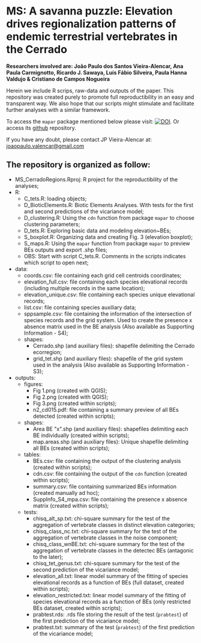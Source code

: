 # MS: A savanna puzzle: Elevation drives regionalization patterns of endemic terrestrial vertebrates in the Cerrado

**Researchers involved are: João Paulo dos Santos Vieira-Alencar, Ana Paula Carmignotto, Ricardo J. Sawaya, Luís Fábio Silveira, Paula Hanna Valdujo & Cristiano de Campos Nogueira**

Herein we include R scrips, raw-data and outputs of the paper. This repository was created purely to promote full reproductibility in an easy and transparent way. We also hope that our scripts might stimulate and facilitate further analyses with a similar framework.

To access the `mapar` package mentioned below please visit: [![DOI](https://zenodo.org/badge/316021065.svg)](https://zenodo.org/badge/latestdoi/316021065). Or access its [github](https://github.com/joao-svalencar/mapar) repository.

If you have any doubt, please contact JP Vieira-Alencar at: joaopaulo.valencar@gmail.com

## The repository is organized as follow:
  - MS_CerradoRegions.Rproj: R project for the reproductibility of the analyses;
  - R: 
    - C_tets.R: loading objects;
    - D_BioticElements.R: Biotic Elements Analyses. With tests for the first and second predictions of the vicariance model;
    - D_clustering.R: Using the `cdn` function from package `mapar` to choose clustering parameters;
    - D_tets.R: Exploring basic data and modeling elevation~BEs;
    - S_boxplot.R: Organizing data and creating Fig. 3 (elevation boxplot);
    - S_maps.R: Using the `mapar` function from package `mapar` to preview BEs outputs and export .shp files;
    - OBS: Start with script C_tets.R. Comments in the scripts indicates which script to open next;
  - data:
    - coords.csv: file containing each grid cell centroids coordinates;
    - elevation_full.csv: file containing each species elevational records (including multiple records in the same location);
    - elevation_unique.csv: file containing each species unique elevational records;
    - list.csv: file containing species auxiliary data;
    - sppsample.csv: file containing the information of the intersection of species records and the grid system. Used to create the presence x absence matrix used in the BE analysis (Also available as Supporting Information - S4);
    - shapes:
      - Cerrado.shp (and auxiliary files): shapefile delimiting the Cerrado ecorregion;
      - grid_tet.shp (and auxiliary files): shapefile of the grid system used in the analysis (Also available as Supporting Information - S3);
  - outputs:
    - figures:
      - Fig 1.png (created with QGIS);
      - Fig 2.png (created with QGIS);
      - Fig 3.png (created within scripts);
      - n2_cd015.pdf: file containing a summary preview of all BEs detected (created within scripts);
    - shapes:
      - Area BE "x".shp (and auxiliary files): shapefiles delimiting each BE individually (created within scripts);
      - map.areas.shp (and auxiliary files): Unique shapefile delimiting all BEs (created within scripts);
    - tables:
      - BEs.csv: file containing the output of the clustering analysis (created within scripts);
      - cdn.csv: file containing the output of the `cdn` function (created within scripts);
      - summary.csv: file containing summarized BEs information (created manually ad hoc);
      - SuppInfo_S4_mpa.csv: file containing the presence x absence matrix (created within scripts);
    - tests:
      - chisq_alt_sp.txt: chi-square summary for the test of the aggregation of vertebrate classes in distinct elevation categories;
      - chisq_class_nc.txt: chi-square summary for the test of the aggregation of vertebrate classes in the noise component;
      - chisq_class_wnBE.txt: chi-square summary for the test of the aggregation of vertebrate classes in the detectec BEs (antagonic to the later);
      - chisq_tet_genus.txt: chi-square summary for the test of the second prediction of the vicariance model;
      - elevation_all.txt: linear model summary of the fitting of species elevational records as a function of BEs (full dataset, created within scripts);
      - elevation_restricted.txt: linear model summary of the fitting of species elevational records as a function of BEs (only restricted BEs dataset, created within scripts);
      - prabtest.rds: .rds file storing the result of the test (`prabtest`) of the first prediction of the vicariance model;
      - prabtest.txt: summary of the test (`prabtest`) of the first prediction of the vicariance model;